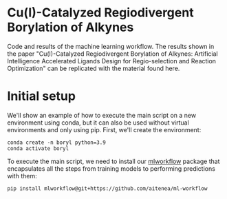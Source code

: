 # Cu(I)-Catalyzed Regiodivergent Borylation of Alkynes
Code and results of the machine learning workflow. The results shown in the paper "Cu(I)-Catalyzed Regiodivergent Borylation of Alkynes: Artificial Intelligence Accelerated Ligands Design for Regio-selection and Reaction Optimization" can be replicated with the material found here.

# Initial setup
We'll show an example of how to execute the main script on a new environment using conda, but it can also be used without virtual environments and only using pip. First, we'll create the environment:

```console
conda create -n boryl python=3.9
conda activate boryl
```

To execute the main script, we need to install our [mlworkflow](https://github.com/aitenea/ml-workflow) package that encapsulates all the steps from training models to performing predictions with them:

```console
pip install mlworkflow@git+https://github.com/aitenea/ml-workflow
```
